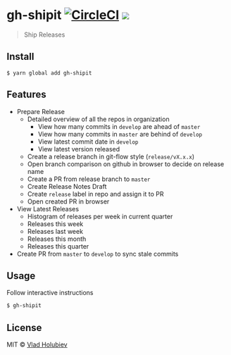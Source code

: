 # gh-shipit [![CircleCI](https://img.shields.io/circleci/project/github/vladgolubev/gh-shipit.svg)](https://circleci.com/gh/vladgolubev/gh-shipit) ![](https://img.shields.io/badge/code_style-prettier-ff69b4.svg)

> Ship Releases

## Install

```
$ yarn global add gh-shipit
```

## Features

* Prepare Release
  * Detailed overview of all the repos in organization
    * View how many commits in `develop` are ahead of `master`
    * View how many commits in `master` are behind of `develop`
    * View latest commit date in `develop`
    * View latest version released
  * Create a release branch in git-flow style (`release/vX.x.x`)
  * Open branch comparison on github in browser to decide on release name
  * Create a PR from release branch to `master`
  * Create Release Notes Draft
  * Create `release` label in repo and assign it to PR
  * Open created PR in browser
* View Latest Releases
  * Histogram of releases per week in current quarter
  * Releases this week
  * Releases last week
  * Releases this month
  * Releases this quarter
* Create PR from `master` to `develop` to sync stale commits

## Usage

Follow interactive instructions

```bash
$ gh-shipit
```

## License

MIT © [Vlad Holubiev](http://vladholubiev.com)
